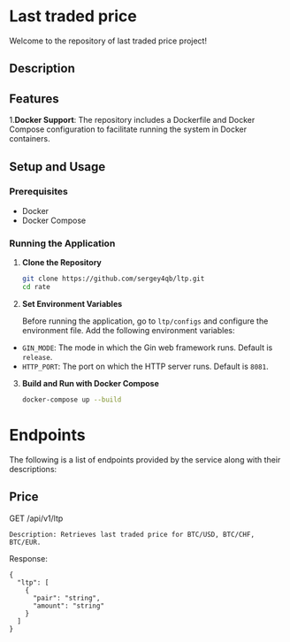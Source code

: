 # Last traded price

Welcome to the repository of last traded price project!

## Description

## Features

1.**Docker Support**: The repository includes a Dockerfile and Docker Compose configuration to facilitate running the
system in Docker containers.

## Setup and Usage

### Prerequisites

- Docker
- Docker Compose

### Running the Application

1. **Clone the Repository**

    ```bash
    git clone https://github.com/sergey4qb/ltp.git
    cd rate
    ```
2. **Set Environment Variables**

   Before running the application, go to `ltp/configs` and configure the environment file. Add the following environment
   variables:

- `GIN_MODE`: The mode in which the Gin web framework runs. Default is `release`.
- `HTTP_PORT`: The port on which the HTTP server runs. Default is `8081`.

3. **Build and Run with Docker Compose**

    ```bash
    docker-compose up --build
    ```


# Endpoints

The following is a list of endpoints provided by the service along with their descriptions:

## Price

GET /api/v1/ltp

    Description: Retrieves last traded price for BTC/USD, BTC/CHF, BTC/EUR.
Response:
```
{
  "ltp": [
    {
      "pair": "string",
      "amount": "string"
    }
  ]
}

```